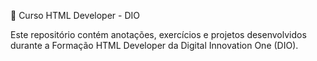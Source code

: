 📘 Curso HTML Developer - DIO

Este repositório contém anotações, exercícios e projetos desenvolvidos durante a Formação HTML Developer da Digital Innovation One (DIO).
